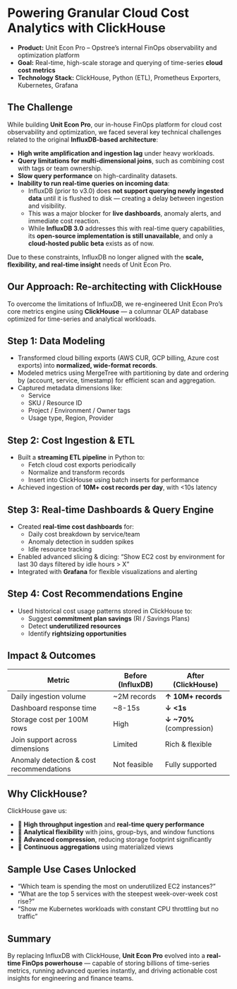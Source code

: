 # Powering Granular Cloud Cost Analytics with ClickHouse

- **Product:** Unit Econ Pro – Opstree’s internal FinOps observability and optimization platform  
- **Goal:** Real-time, high-scale storage and querying of time-series **cloud cost metrics**  
- **Technology Stack:** ClickHouse, Python (ETL), Prometheus Exporters, Kubernetes, Grafana

## The Challenge

While building **Unit Econ Pro**, our in-house FinOps platform for cloud cost observability and optimization, we faced several key technical challenges related to the original **InfluxDB-based architecture**:

- **High write amplification and ingestion lag** under heavy workloads.
- **Query limitations for multi-dimensional joins**, such as combining cost with tags or team ownership.
- **Slow query performance** on high-cardinality datasets.
- **Inability to run real-time queries on incoming data**:
  - InfluxDB (prior to v3.0) does **not support querying newly ingested data** until it is flushed to disk — creating a delay between ingestion and visibility.
  - This was a major blocker for **live dashboards**, anomaly alerts, and immediate cost reaction.
  - While **InfluxDB 3.0** addresses this with real-time query capabilities, its **open-source implementation is still unavailable**, and only a **cloud-hosted public beta** exists as of now.

Due to these constraints, InfluxDB no longer aligned with the **scale, flexibility, and real-time insight** needs of Unit Econ Pro.

## Our Approach: Re-architecting with ClickHouse

To overcome the limitations of InfluxDB, we re-engineered Unit Econ Pro’s core metrics engine using **ClickHouse** — a columnar OLAP database optimized for time-series and analytical workloads.

## Step 1: Data Modeling

- Transformed cloud billing exports (AWS CUR, GCP billing, Azure cost exports) into **normalized, wide-format records**.
- Modeled metrics using MergeTree with partitioning by date and ordering by (account, service, timestamp) for efficient scan and aggregation.
- Captured metadata dimensions like:
  - Service
  - SKU / Resource ID
  - Project / Environment / Owner tags
  - Usage type, Region, Provider

## Step 2: Cost Ingestion & ETL

- Built a **streaming ETL pipeline** in Python to:
  - Fetch cloud cost exports periodically
  - Normalize and transform records
  - Insert into ClickHouse using batch inserts for performance
- Achieved ingestion of **10M+ cost records per day**, with <10s latency

## Step 3: Real-time Dashboards & Query Engine

- Created **real-time cost dashboards** for:
  - Daily cost breakdown by service/team
  - Anomaly detection in sudden spikes
  - Idle resource tracking
- Enabled advanced slicing & dicing: “Show EC2 cost by environment for last 30 days filtered by idle hours > X”
- Integrated with **Grafana** for flexible visualizations and alerting

## Step 4: Cost Recommendations Engine

- Used historical cost usage patterns stored in ClickHouse to:
  - Suggest **commitment plan savings** (RI / Savings Plans)
  - Detect **underutilized resources**
  - Identify **rightsizing opportunities**

## Impact & Outcomes

| **Metric** | **Before (InfluxDB)** | **After (ClickHouse)** |
| --- | --- | --- |
| Daily ingestion volume | ~2M records | **↑ 10M+ records** |
| Dashboard response time | ~8-15s | **↓ <1s** |
| Storage cost per 100M rows | High | **↓ ~70%** (compression) |
| Join support across dimensions | Limited | Rich & flexible |
| Anomaly detection & cost recommendations | Not feasible | Fully supported |

## Why ClickHouse?

ClickHouse gave us:

- 🚀 **High throughput ingestion** and **real-time query performance**
- 🧠 **Analytical flexibility** with joins, group-bys, and window functions
- 💾 **Advanced compression**, reducing storage footprint significantly
- 🔄 **Continuous aggregations** using materialized views

## Sample Use Cases Unlocked

- “Which team is spending the most on underutilized EC2 instances?”
- “What are the top 5 services with the steepest week-over-week cost rise?”
- “Show me Kubernetes workloads with constant CPU throttling but no traffic”

## Summary

By replacing InfluxDB with ClickHouse, **Unit Econ Pro** evolved into a **real-time FinOps powerhouse** — capable of storing billions of time-series metrics, running advanced queries instantly, and driving actionable cost insights for engineering and finance teams.
